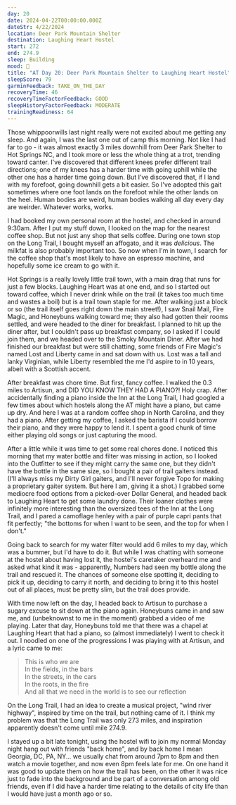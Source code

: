 ```yaml
---
day: 20
date: 2024-04-22T00:00:00.000Z
dateStr: 4/22/2024
location: Deer Park Mountain Shelter
destination: Laughing Heart Hostel
start: 272
end: 274.9
sleep: Building
mood: 🙂
title: "AT Day 20: Deer Park Mountain Shelter to Laughing Heart Hostel"
sleepScore: 79
garminFeedback: TAKE_ON_THE_DAY
recoveryTime: 46
recoveryTimeFactorFeedback: GOOD
sleepHistoryFactorFeedback: MODERATE
trainingReadiness: 64
---
```

Those whippoorwills last night really were not excited about me getting any sleep. And again, I was the last one out of camp this morning. Not like I had far to go - it was almost exactly 3 miles downhill from Deer Park Shelter to Hot Springs NC, and I took more or less the whole thing at a trot, trending toward canter. I've discovered that different knees prefer different trail directions; one of my knees has a harder time with going uphill while the other one has a harder time going down. But I've discovered that, if I land with my forefoot, going downhill gets a bit easier. So I've adopted this gait sometimes where one foot lands on the forefoot while the other lands on the heel. Human bodies are weird, human bodies walking all day every day are weirder. Whatever works, works.

I had booked my own personal room at the hostel, and checked in around 9:30am. After I put my stuff down, I looked on the map for the nearest coffee shop. But not just any shop that sells coffee. During one town stop on the Long Trail, I bought myself an affogato, and it was *delicious*. The milkfat is also probably important too. So now when I'm in town, I search for the coffee shop that's most likely to have an espresso machine, and hopefully some ice cream to go with it.

Hot Springs is a really lovely little trail town, with a main drag that runs for just a few blocks. Laughing Heart was at one end, and so I started out toward coffee, which I never drink while on the trail (it takes too much time and wastes a boil) but is a trail town staple for me. After walking just a block or so (the trail itself goes right down the main street!), I saw Snail Mail, Fire Magic, and Honeybuns walking toward me; they also had gotten their rooms settled, and were headed to the diner for breakfast. I planned to hit up the diner after, but I couldn't pass up breakfast company, so I asked if I could join them, and we headed over to the Smoky Mountain Diner. After we had finished our breakfast but were still chatting, some friends of Fire Magic's named Lost and Liberty came in and sat down with us. Lost was a tall and lanky Virginian, while Liberty resembled the me I'd aspire to in 10 years, albeit with a Scottish accent.

After breakfast was chore time. But first, fancy coffee. I walked the 0.3 miles to Artisun, and DID YOU KNOW THEY HAD A PIANO?! Holy crap. After accidentally finding a piano inside the Inn at the Long Trail, I had googled a few times about which hostels along the AT might have a piano, but came up dry. And here I was at a random coffee shop in North Carolina, and they had a piano. After getting my coffee, I asked the barista if I could borrow their piano, and they were happy to lend it. I spent a good chunk of time either playing old songs or just capturing the mood.

After a little while it was time to get some real chores done. I noticed this morning that my water bottle and filter was missing in action, so I looked into the Outfitter to see if they might carry the same one, but they didn't have the bottle in the same size, so I bought a pair of trail gaiters instead. (I'll always miss my Dirty Girl gaiters, and I'll never forgive Topo for making a proprietary gaiter system. But here I am, giving it a shot.) I grabbed some mediocre food options from a picked-over Dollar General, and headed back to Laughing Heart to get some laundry done. Their loaner clothes were infinitely more interesting than the oversized tees of the Inn at the Long Trail, and I pared a camoflage henley with a pair of purple capri pants that fit perfectly; "the bottoms for when I want to be seen, and the top for when I don't."

Going back to search for my water filter would add 6 miles to my day, which was a bummer, but I'd have to do it. But while I was chatting with someone at the hostel about having lost it, the hostel's caretaker overheard me and asked what kind it was - apparently, Numbers had seen my bottle along the trail and rescued it. The chances of someone else spotting it, deciding to pick it up, deciding to carry it north, and deciding to bring it to this hostel out of all places, must be pretty slim, but the trail does provide.

With time now left on the day, I headed back to Artisun to purchase a sugary excuse to sit down at the piano again. Honeybuns came in and saw me, and (unbeknownst to me in the moment) grabbed a video of me playing. Later that day, Honeybuns told me that there was a chapel at Laughing Heart that had a piano, so (almost immediately) I went to check it out. I noodled on one of the progressions I was playing with at Artisun, and a lyric came to me:

> This is who we are \
> In the fields, in the bars \
> In the streets, in the cars \
> In the roots, in the fire \
> And all that we need in the world is to see our reflection

On the Long Trail, I had an idea to create a musical project, "wind river highway", inspired by time on the trail, but nothing came of it. I think my problem was that the Long Trail was only 273 miles, and inspiration apparently doesn't come until mile 274.9.

I stayed up a bit late tonight, using the hostel wifi to join my normal Monday night hang out with friends "back home", and by back home I mean Georgia, DC, PA, NY... we usually chat from around 7pm to 8pm and then watch a movie together, and now even 8pm feels late for me. On one hand it was good to update them on how the trail has been, on the other it was nice just to fade into the background and be part of a conversation among old friends, even if I did have a harder time relating to the details of city life than I would have just a month ago or so.

